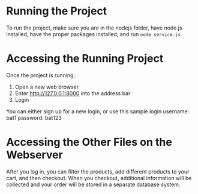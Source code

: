 # Running the Project
To run the project, make sure you are in the nodejs folder, have node.js installed, have the proper packages installed, and run
```node service.js```

# Accessing the Running Project
Once the project is running,
1. Open a new web browser
2. Enter http://127.0.0.1:8000 into the address bar
3. Login

You can either sign up for a new login, or use this sample login
username: bat1
password: bat123

# Accessing the Other Files on the Webserver
After you log in, you can filter the products, add different products to your cart, and then checkout. When you checkout, additional information will be collected and your order will be stored in a separate database system.
